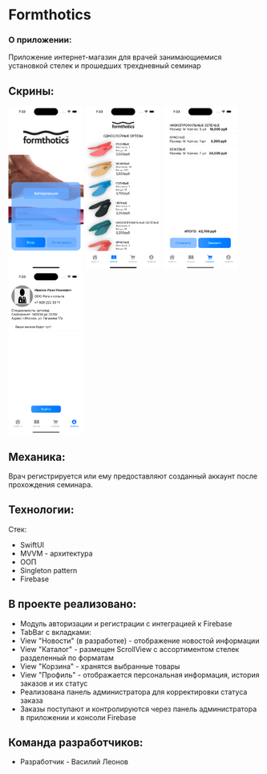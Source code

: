 # Formthotics
### О приложении:
Приложение интернет-магазин для врачей занимающиемися установкой стелек и прошедших трехдневный семинар

## Скрины:
<img src="https://github.com/VasyaOne/Formthotics/blob/main/Screen/Simulator%20Screen%2001.png" style="width: 150px"> <img src="https://github.com/VasyaOne/Formthotics/blob/main/Screen/Simulator%20Screen%2002.png" style="width: 150px"> <img src="https://github.com/VasyaOne/Formthotics/blob/main/Screen/Simulator%20Screen%2003.png" style="width: 150px"> <img src="https://github.com/VasyaOne/Formthotics/blob/main/Screen/Simulator%20Screen%2004.png" style="width: 150px"> 

## Механика:
Врач регистрируется или ему предоставляют созданный аккаунт после прохождения семинара.

## Технологии:

Стек: 
- SwiftUI
- MVVM - архитектура
- ООП
- Singleton pattern
- Firebase

## В проекте реализовано:
- Модуль авторизации и регистрации с интеграцией к Firebase
- TabBar с вкладками:
- View "Новости" (в разработке) - отображение новостой информации
- View "Каталог" - размещен ScrollView с ассортиментом стелек разделенный по форматам
- View "Корзина" - хранятся выбранные товары 
- View "Профиль" - отображается персональная информация, история заказов и их статус
- Реализована панель администратора для корректировки статуса заказа
- Заказы поступают и контролируются через панель администратора в приложении и консоли Firebase

## Команда разработчиков: 
- Разработчик - Василий Леонов
    
